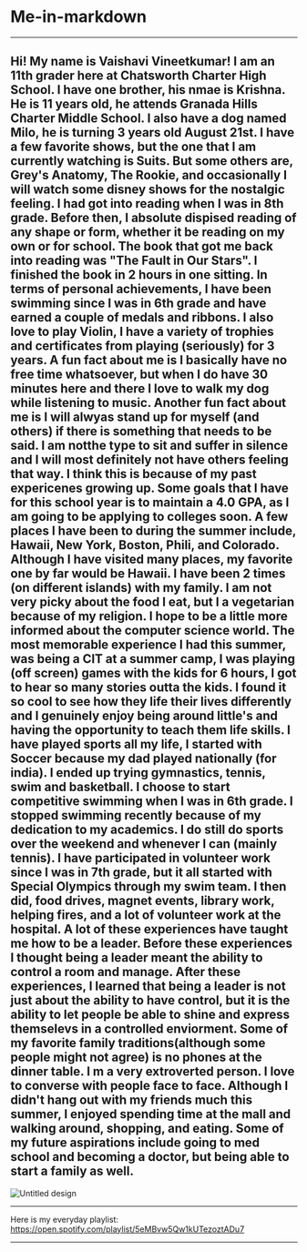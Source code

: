 # Me-in-markdown
------------------------------------------------------------
Hi! My name is Vaishavi Vineetkumar! I am an 11th grader here at Chatsworth Charter High School. I have one brother, his nmae is Krishna. He is 11 years old, he attends Granada Hills Charter Middle School. I also have a dog named Milo, he is turning 3 years old August 21st. I have a few favorite shows, but the one that I am currently watching is Suits. But some others are, Grey's Anatomy, The Rookie, and occasionally I will watch some disney shows for the nostalgic feeling. I had got into reading when I was in 8th grade. Before then, I absolute dispised reading of any shape or form, whether it be reading on my own or for school. The book that got me back into reading was "The Fault in Our Stars". I finished the book in 2 hours in one sitting. In terms of personal achievements, I have been swimming since I was in 6th grade and have earned a couple of medals and ribbons. I also love to play Violin, I have a variety of trophies and certificates from playing (seriously) for 3 years. A fun fact about me is I basically have no free time whatsoever, but when I do have 30 minutes here and there I love to walk my dog while listening to music. Another fun fact about me is I will alwyas stand up for myself (and others) if there is something that needs to be said. I am notthe type to sit and suffer in silence and I will most definitely not have others feeling that way. I think this is because of my past expericenes growing up. Some goals that I have for this school year is to maintain a 4.0 GPA, as I am going to be applying to colleges soon. A few places I have been to during the summer include, Hawaii, New York, Boston, Phili, and Colorado. Although I have visited many places, my favorite one by far would be Hawaii. I have been 2 times (on different islands) with my family. I am not very picky about the food I eat, but I a vegetarian because of my religion. I hope to be a little more informed about the computer science world. The most memorable experience I had this summer, was being a CIT at a summer camp, I was playing (off screen) games with the kids for 6 hours, I got to hear so many stories outta the kids. I found it so cool to see how they life their lives differently and I genuinely enjoy being around little's and having the opportunity to teach them life skills. I have played sports all my life, I started with Soccer because my dad played nationally (for india). I ended up trying gymnastics, tennis, swim and basketball. I choose to start competitive swimming when I was in 6th grade. I stopped swimming recently because of my dedication to my academics. I do still do sports over the weekend and whenever I can (mainly tennis). I have participated in volunteer work since I was in 7th grade, but it all started with Special Olympics through my swim team. I then did, food drives, magnet events, library work, helping fires, and a lot of volunteer work at the hospital. A lot of these experiences have taught me how to be a leader. Before these experiences I thought being a leader meant the ability to control a room and manage. After these experiences, I learned that being a leader is not just about the ability to have control, but it is the ability to let people be able to shine and express themselevs in a controlled enviorment. Some of my favorite family traditions(although some people might not agree) is no phones at the dinner table. I m a very extroverted person. I love to converse with people face to face. Although I didn't hang out with my friends much this summer, I enjoyed spending time at the mall and walking around, shopping, and eating. Some of my future aspirations include going to med school and becoming a doctor, but being able to start a family as well.
--------------------------------------------------------------
![Untitled design](https://github.com/user-attachments/assets/f453a4d4-0e4a-4f57-84f2-d6850e4f1aad)

--------------------------------------------------------------
Here is my everyday playlist: https://open.spotify.com/playlist/5eMBvw5Qw1kUTezoztADu7

---------------------------------------------------------------



